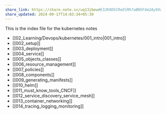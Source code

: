```yaml
---
share_link: https://share.note.sx/uq13jbew#E32K0DSCReOlMh7aBN5F4m2Ay9XqHzYCKQjh5bfHnrA
share_updated: 2024-09-17T14:03:34+05:30
---
```

This is the index file for the kubernetes notes

- [[02_Learning/Devops/kubernetes/001_intro|001_intro]]
- [[002_setup]]
- [[003_deployment]]
- [[004_service]]
- [[005_objects_classes]]
- [[006_resource_management]]
- [[007_policies]]
- [[008_components]]
- [[009_generating_manifests]]
- [[010_helm]]
- [[011_must_know_tools_CNCF]]
- [[012_service_discovery_service_mesh]]
- [[013_container_networking]]
- [[014_tracing_logging_monitoring]]